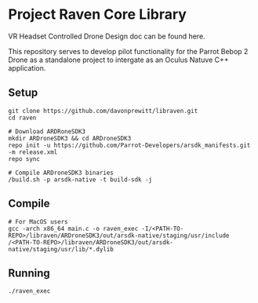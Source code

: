 # Project Raven Core Library
VR Headset Controlled Drone
Design doc can be found here. 

This repository serves to develop pilot functionality for the Parrot Bebop 2 Drone as a standalone project to intergate as an Oculus Natuve C++ application. 

## Setup
```
git clone https://github.com/davonprewitt/libraven.git
cd raven

# Download ARDRoneSDK3
mkdir ARDroneSDK3 && cd ARDroneSDK3
repo init -u https://github.com/Parrot-Developers/arsdk_manifests.git -m release.xml
repo sync

# Compile ARDroneSDK3 binaries
/build.sh -p arsdk-native -t build-sdk -j
```

## Compile 
```
# For MacOS users
gcc -arch x86_64 main.c -o raven_exec -I/<PATH-TO-REPO>/libraven/ARDroneSDK3/out/arsdk-native/staging/usr/include /<PATH-TO-REPO>/libraven/ARDroneSDK3/out/arsdk-native/staging/usr/lib/*.dylib
```
## Running
```
./raven_exec
```
